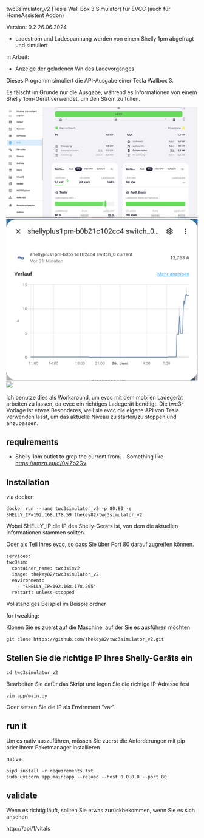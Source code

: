 twc3simulator_v2 (Tesla Wall Box 3 Simulator) für EVCC 
(auch für HomeAssistent Addon)

 Version: 0.2
  26.06.2024
   - Ladestrom und Ladespannung werden von einem Shelly 1pm abgefragt und simuliert
     
  in Arbeit:
   - Anzeige der geladenen Wh des Ladevorganges   


Dieses Programm simuliert die API-Ausgabe einer Tesla Wallbox 3.

Es fälscht im Grunde nur die Ausgabe, während es Informationen von einem Shelly 1pm-Gerät verwendet, um den Strom zu füllen.

![](media/evcc.png)
![](media/strom.png)
![](media/api.png)


Ich benutze dies als Workaround, um evcc mit dem mobilen Ladegerät arbeiten zu lassen, da evcc ein richtiges Ladegerät benötigt. Die twc3-Vorlage ist etwas Besonderes, weil sie evcc die eigene API von Tesla verwenden lässt, um das aktuelle Niveau zu starten/zu stoppen und anzupassen.


## requirements

- Shelly 1pm outlet to grep the current from. - Something like https://amzn.eu/d/0alZo2Gv


## Installation

via docker:

    docker run --name twc3simulator_v2 -p 80:80 -e SHELLY_IP=192.168.178.59 thekey82/twc3simulator_v2

Wobei SHELLY_IP die IP des Shelly-Geräts ist, von dem die aktuellen Informationen stammen sollten.

Oder als Teil Ihres evcc, so dass Sie über Port 80 darauf zugreifen können.

    services:
    twc3sim:
      container_name: twc3simv2
      image: thekey82/twc3simulator_v2
      environment:
        - "SHELLY_IP=192.168.178.205"
      restart: unless-stopped
      
Vollständiges Beispiel im Beispielordner


for tweaking:

Klonen Sie es zuerst auf die Maschine, auf der Sie es ausführen möchten

    git clone https://github.com/thekey82/twc3simulator_v2.git


## Stellen Sie die richtige IP Ihres Shelly-Geräts ein

    cd twc3simulator_v2
    
Bearbeiten Sie dafür das Skript und legen Sie die richtige IP-Adresse fest

    vim app/main.py

Oder setzen Sie die IP als Envirnment "var".
    
## run it

Um es nativ auszuführen, müssen Sie zuerst die Anforderungen mit pip oder Ihrem Paketmanager installieren

native:

    pip3 install -r requirements.txt
    sudo uvicorn app.main:app --reload --host 0.0.0.0 --port 80

   
## validate

Wenn es richtig läuft, sollten Sie etwas zurückbekommen, wenn Sie es sich ansehen

http://<ip>/api/1/vitals
